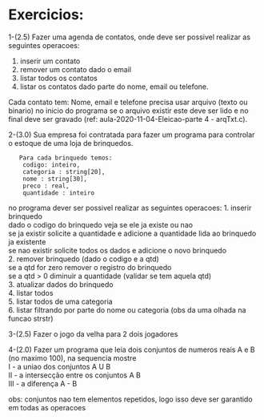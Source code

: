 # Exercicios:

1-(2.5) Fazer uma agenda de contatos, onde deve ser possivel realizar as seguintes operacoes:
  1. inserir um contato
  2. remover um contato dado o email
  3. listar todos os contatos
  4. listar os contatos dado parte do nome, email ou telefone.

Cada contato tem: Nome, email e telefone
precisa usar arquivo (texto ou binario) no inicio do programa se o arquivo existir este deve ser lido e no final deve ser gravado (ref: aula-2020-11-04-Eleicao-parte 4 - arqTxt.c).  

2-(3.0) Sua empresa foi contratada para fazer um programa para controlar o estoque de uma loja de brinquedos.  
~~~
   Para cada brinquedo temos:  
	codigo: inteiro, 
	categoria : string[20], 
	nome : string[30], 
	preco : real, 
	quantidade : inteiro  
~~~

   no programa dever ser possivel realizar as seguintes operacoes:
    1. inserir brinquedo  
	dado o codigo do brinquedo veja se ele ja existe ou nao   
		se ja existir solicite a quantidade e adicione a quantidade lida ao brinquedo ja existente  
                se nao existir solicite todos os dados e adicione o novo brinquedo  
    2. remover brinquedo  (dado o codigo e a qtd)  
        se a qtd for zero remover o registro do brinquedo  
        se a qtd > 0 diminuir a quantidade (validar se tem aquela qtd)   
    3. atualizar dados do brinquedo  
    4. listar todos  
    5. listar todos de uma categoria  
    6. listar filtrando por parte do nome ou categoria (obs da uma olhada na funcao strstr)  
   
3-(2.5) Fazer o jogo da velha para 2 dois jogadores  

4-(2.0) Fazer um programa que leia dois conjuntos de numeros reais A e B (no maximo 100), na sequencia mostre  
   I - a uniao dos conjuntos A U B  
  II - a intersecção entre os conjuntos A  B  
 III - a diferença A - B  
	
obs: conjuntos nao tem elementos repetidos, logo isso deve ser garantido em todas as operacoes  
